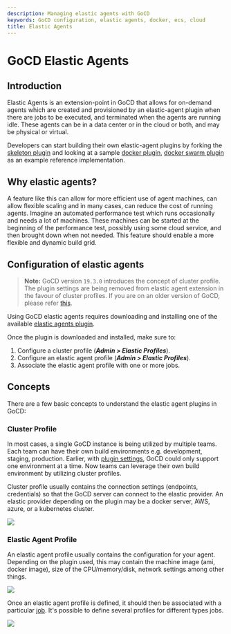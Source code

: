 ```yaml
---
description: Managing elastic agents with GoCD
keywords: GoCD configuration, elastic agents, docker, ecs, cloud
title: Elastic Agents
---
```


# GoCD Elastic Agents

## Introduction

Elastic Agents is an extension-point in GoCD that allows for on-demand agents which are created and provisioned by an elastic-agent plugin when there are jobs to be executed, and terminated when the agents are running idle. These agents can be in a data center or in the cloud or both, and may be physical or virtual.

Developers can start building their own elastic-agent plugins by forking the [skeleton plugin](https://github.com/gocd-contrib/elastic-agent-skeleton-plugin) and looking at a sample [docker plugin](https://github.com/gocd-contrib/docker-elastic-agents), [docker swarm plugin](https://github.com/gocd-contrib/docker-swarm-elastic-agents) as an example reference implementation.

## Why elastic agents?

A feature like this can allow for more efficient use of agent machines, can allow flexible scaling and in many cases, can reduce the cost of running agents. Imagine an automated performance test which runs occasionally and needs a lot of machines. These machines can be started at the beginning of the performance test, possibly using some cloud service, and then brought down when not needed. This feature should enable a more flexible and dynamic build grid.

## Configuration of elastic agents

> **Note:** GoCD version `19.3.0` introduces the concept of cluster profile. The plugin settings are being removed from elastic agent extension in the favour of cluster profiles. If you are on an older version of GoCD, please refer [this](https://docs.gocd.org/19.2.0/configuration/elastic_agents.html).

Using GoCD elastic agents requires downloading and installing one of the available [elastic agents plugin](https://www.gocd.org/plugins/#elastic-agents).

Once the plugin is downloaded and installed, make sure to:

1. Configure a cluster profile (**_Admin > Elastic Profiles_**).
2. Configure an elastic agent profile (**_Admin > Elastic Profiles_**).
3. Associate the elastic agent profile with one or more jobs.

## Concepts

There are a few basic concepts to understand the elastic agent plugins in GoCD:

### Cluster Profile
                                                                 
In most cases, a single GoCD instance is being utilized by multiple teams. Each team can have their own build environments e.g. development, staging, production. Earlier, with [plugin settings](https://docs.gocd.org/19.2.0/configuration/elastic_agents.html#plugin-settings), GoCD could only support one environment at a time. Now teams can leverage their own build environment by utilizing cluster profiles. 

Cluster profile usually contains the connection settings (endpoints, credentials) so that the GoCD server can connect to the elastic provider. An elastic provider depending on the plugin may be a docker server, AWS, azure, or a kubernetes cluster. 

![](../images/configuration/elastic-agents/cluster-profile.png)


### Elastic Agent Profile

An elastic agent profile usually contains the configuration for your agent. Depending on the plugin used, this may contain the machine image (ami, docker image), size of the CPU/memory/disk, network settings among other things.

![](../images/configuration/elastic-agents/profile.png)

Once an elastic agent profile is defined, it should then be associated with a particular [job](admin_add_job.html). It's possible to define several profiles for different types jobs.

![](../images/configuration/elastic-agents/configure-job.png)
